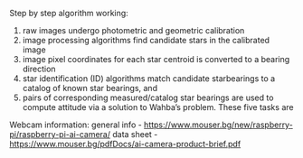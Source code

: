 Step by step algorithm working:
 1. raw images undergo photometric and geometric calibration
 2. image processing algorithms find candidate stars in the calibrated image
 3. image pixel coordinates for each star centroid is converted to a bearing direction
 4. star identification (ID) algorithms match candidate starbearings to a catalog of known star bearings, and
 5.  pairs of corresponding measured/catalog star bearings are used to compute attitude via a solution to Wahba’s problem. These five tasks are 


Webcam information:
general info - https://www.mouser.bg/new/raspberry-pi/raspberry-pi-ai-camera/
data sheet - https://www.mouser.bg/pdfDocs/ai-camera-product-brief.pdf